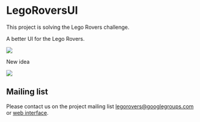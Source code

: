 LegoRoversUI
============

This project is solving the Lego Rovers challenge.

A better UI for the Lego Rovers. 

<img src='https://securecdn.disqus.com/uploads/mediaembed/images/474/8729/original.jpg'/> 

New idea

<img src='https://securecdn.disqus.com/uploads/mediaembed/images/476/8160/original.jpg'/>


## Mailing list

Please contact us on the project mailing list legorovers@googlegroups.com or [web interface](https://groups.google.com/forum/?fromgroups#!forum/legorovers).
